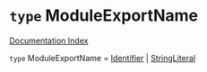 # `type` ModuleExportName

[Documentation Index](../README.md)

`type` ModuleExportName = [Identifier](../private.interface.Identifier/README.md) | [StringLiteral](../private.interface.StringLiteral/README.md)